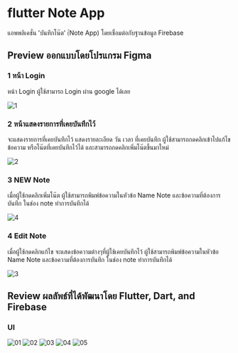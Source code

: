 # flutter Note App

แอพพลิเคชั่น 'บันทึกโน๊ต' (์Note App) โดยเชื่อมต่อกับฐานข้อมูล Firebase

## Preview ออกแบบโดยโปรแกรม Figma
###  1 หน้า Login
หน้า Login ผู้ใช้สามารถ Login ผ่าน google ได้เลย 

![1](https://user-images.githubusercontent.com/48234119/140637001-111565e4-177e-4ff2-83bf-f69c18e88a69.png)

### 2 หน้าแสดงรายการที่เคยบันทึกไว้
จะแสดงรายการที่เคยบันทึกไว้ แสดงรายละเอียด วัน เวลา ที่เคยบันทึก ผู้ใช้สามารถกดคลิกเข้าไปแก้ไข ข้อความ หรือโน๊ตที่เคยบันทึกไว้ได้ และสามารถกดคลิกเพิ่มโน๊ตขึ้นมาใหม่

![2](https://user-images.githubusercontent.com/48234119/140637175-f2294c25-80a4-43e7-baaa-e588f13809a1.png)

### 3 NEW Note
เมื่อผู้ใช้กดคลิกเพิ่มโน๊ต ผู้ใช้สามารถพิมพ์ข้อความในหัวข้อ Name Note และข้อความที่ต้องการบันทึก ในช่อง note ทำการบันทึกได้

![4](https://user-images.githubusercontent.com/48234119/140637274-2f5da7b9-23e5-4c50-9c3e-02c0561cc9c0.png)

### 4 Edit Note
เมื่อผู้ใช้กดคลิกแก้ไข จะแสดงข้อความต่างๆที่ผู้ใช้เคยบันทึกไว้ ผู้ใช้สามารถพิมพ์ข้อความในหัวข้อ Name Note และข้อความที่ต้องการบันทึก ในช่อง note ทำการบันทึกได้

![3](https://user-images.githubusercontent.com/48234119/140637336-4bdbc79e-0892-478f-a21a-9e41f7372f4f.png)

## Review ผลลัพธ์ที่ได้พัฒนาโดย Flutter, Dart, and Firebase
### UI
![01](https://user-images.githubusercontent.com/48234119/140638957-10a64214-7fa5-4c85-a78c-48d070529ec4.png)
![02](https://user-images.githubusercontent.com/48234119/140638960-e67e5cdf-7b71-4897-93e4-40156667ae28.png)
![03](https://user-images.githubusercontent.com/48234119/140638961-c827f510-1bee-4537-944d-1f915263ab73.png)
![04](https://user-images.githubusercontent.com/48234119/140638962-69cd429c-b960-4999-bd9b-79b23830fc3b.png)
![05](https://user-images.githubusercontent.com/48234119/140638963-c3393de6-9bfe-48f4-b7f9-d8c48135c243.png)


